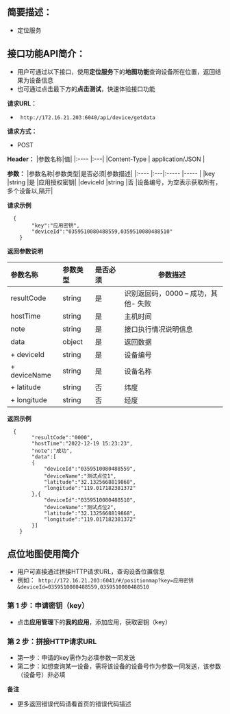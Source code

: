 ## 简要描述：
- 定位服务

## 接口功能API简介：
- 用户可通过以下接口，使用**定位服务**下的**地图功能**查询设备所在位置，返回结果为设备信息
- 也可通过点击最下方的**点击测试**，快速体验接口功能

**请求URL：** 
- ` http://172.16.21.203:6040/api/device/getdata`

**请求方式：**

- POST 

**Header：**
|参数名称|值|
|:----    |:---|
|Content-Type | application/JSON |

**参数：** 
|参数名称|参数类型|是否必须|参数描述|
|:----    |:---|:----- |-----   |
|key |string  |是 |应用授权密钥|
|deviceId |string |否 |设备编号，为空表示获取所有，多个设备以,隔开|

 **请求示例**
``` 
  {
		"key":"应用密钥",
		"deviceId":"0359510080488559,0359510080488510"
	}
```

 **返回参数说明** 

|参数名称|参数类型|是否必须|参数描述|
|:-----  |:-----|:-----|-----|
|resultCode |string |是|识别返回码，0000 – 成功，其他- 失败|
|hostTime |string |是|主机时间|
|note |string |是|接口执行情况说明信息|
|data |object |是|返回数据|
|+ deviceId |string |是|设备编号|
|+ deviceName |string |是|设备名称|
|+ latitude |string |否|纬度|
|+ longitude |string |否|经度|

**返回示例**
``` 
  {
		"resultCode":"0000",
		"hostTime":"2022-12-19 15:23:23",
		"note":"成功",
		"data":[
		{
			"deviceId":"0359510080488559",
			"deviceName":"测试点位1",
			"latitude":"32.1325668819868",
			"longitude":"119.017182381372"
		},{
			"deviceId":"0359510080488510",
			"deviceName":"测试点位2",
			"latitude":"32.1325668819868",
			"longitude":"119.017182381372"
		}]
	}
```

## 点位地图使用简介
- 用户可直接通过拼接HTTP请求URL，查询设备位置信息
- 例如：` http://172.16.21.203:6041/#/positionmap?key=应用密钥&deviceId=0359510080488559,0359510080488510`

### 第 1 步：申请密钥（key）
- 点击**应用管理**下的**我的应用**，添加应用，获取密钥（key）

### 第 2 步：拼接HTTP请求URL
- 第一步：申请的key需作为必填参数一同发送
- 第二步：如想查询某一设备，需将该设备的设备号作为参数一同发送，该参数（设备号）非必填

 **备注** 
- 更多返回错误代码请看首页的错误代码描述